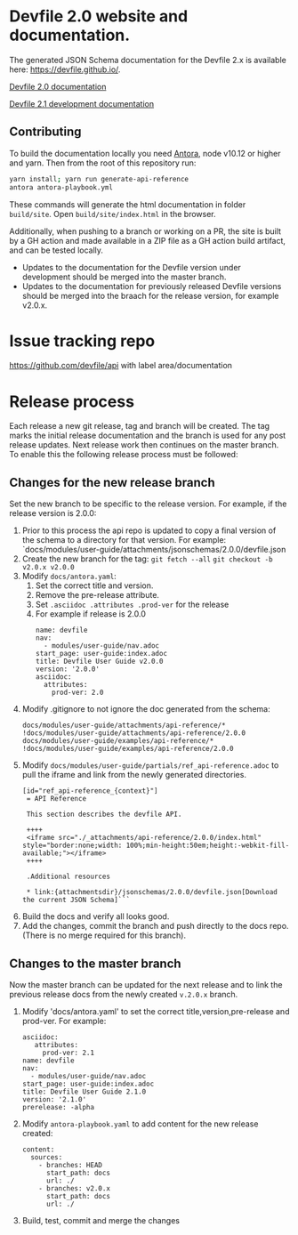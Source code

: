 # Devfile 2.0 website and documentation.

The generated JSON Schema documentation for the Devfile 2.x is available here: https://devfile.github.io/.

[Devfile 2.0 documentation](https://github.com/devfile/docs/blob/v2.0.x/docs/modules/user-guide/nav.adoc)

[Devfile 2.1 development documentation](https://github.com/devfile/docs/blob/master/docs/modules/user-guide/nav.adoc)

## Contributing

To build the documentation locally you need [Antora](https://antora.org/), node v10.12 or higher and yarn. Then from the root of this repository run:

```bash
yarn install; yarn run generate-api-reference
antora antora-playbook.yml
```

These commands will generate the html documentation in folder `build/site`. Open `build/site/index.html` in the browser.

Additionally, when pushing to a branch or working on a PR, the site is built by a GH action and
made available in a ZIP file as a GH action build artifact, and can be tested locally.

* Updates to the documentation for the Devfile version under development should be merged into the master branch.  
* Updates to the documentation for previously released Devfile versions should be merged into the braach for the release version, for example v2.0.x. 

# Issue tracking repo

https://github.com/devfile/api with label area/documentation

# Release process

Each release a new git release, tag and branch will be created. The tag marks the initial release documentation 
and the branch is used for any post release updates. Next release work then continues on the master branch. 
To enable this the following release process must be followed:

## Changes for the new release branch

Set the new branch to be specific to the release version. For example, if the release version is 2.0.0:

1. Prior to this process the api repo is updated to copy a final version of the schema to a directory for that version. For example:
   `docs/modules/user-guide/attachments/jsonschemas/2.0.0/devfile.json
1. Create the new branch for the tag: 
   ```git fetch --all```
   ```git checkout -b v2.0.x v2.0.0``` 
1. Modify `docs/antora.yaml`:
   1. Set the correct title and version.
   1. Remove the pre-release attribute.
   1. Set `.asciidoc .attributes .prod-ver` for the release
   1. For example if release is 2.0.0
      ```
      name: devfile
      nav: 
        - modules/user-guide/nav.adoc
      start_page: user-guide:index.adoc
      title: Devfile User Guide v2.0.0
      version: '2.0.0'
      asciidoc:
        attributes:
          prod-ver: 2.0
      ```
1. Modify .gitignore to not ignore the doc generated from the schema:
      ```
      docs/modules/user-guide/attachments/api-reference/*
      !docs/modules/user-guide/attachments/api-reference/2.0.0
      docs/modules/user-guide/examples/api-reference/*
      !docs/modules/user-guide/examples/api-reference/2.0.0
      ```
1. Modify ```docs/modules/user-guide/partials/ref_api-reference.adoc``` to pull the iframe and link from the newly generated directories.
   ```
   [id="ref_api-reference_{context}"]
    = API Reference

    This section describes the devfile API.

    ++++
    <iframe src="./_attachments/api-reference/2.0.0/index.html" style="border:none;width: 100%;min-height:50em;height:-webkit-fill-available;"></iframe>
    ++++

    .Additional resources

    * link:{attachmentsdir}/jsonschemas/2.0.0/devfile.json[Download the current JSON Schema]```
    ```
1. Build the docs and verify all looks good.
1. Add the changes, commit the branch and push directly to the docs repo. (There is no merge required for this branch). 
    
## Changes to the master branch

Now the master branch can be updated for the next release and to link the previous release docs 
from the newly created ```v.2.0.x``` branch.

1. Modify 'docs/antora.yaml' to set the correct title,version,pre-release and prod-ver. For example:
   ```
   asciidoc:
      attributes:
        prod-ver: 2.1
   name: devfile
   nav:
     - modules/user-guide/nav.adoc
   start_page: user-guide:index.adoc
   title: Devfile User Guide 2.1.0
   version: '2.1.0'
   prerelease: -alpha
   ```
1. Modify `antora-playbook.yaml` to add content for the new release created:
   ```
   content:
     sources:
       - branches: HEAD
         start_path: docs
         url: ./
       - branches: v2.0.x
         start_path: docs
         url: ./
   ```
1. Build, test, commit and merge the changes     
   
   

    
